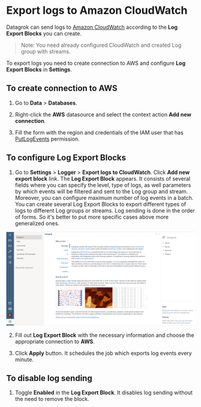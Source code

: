 # Export logs to Amazon CloudWatch

Datagrok can send logs to [Amazon CloudWatch](https://aws.amazon.com/cloudwatch/) according to the **Log Export Blocks** you can create.

> Note: You need already configured CloudWatch and created Log group with streams.

To export logs you need to create connection to AWS and configure **Log Export Blocks** in **Settings**.

## To create connection to AWS

  1. Go to **Data** > **Databases**.

  2. Right-click the **AWS** datasource and select the context action **Add new connection**.

  3. Fill the form with the region and credentials of the IAM user that has [PutLogEvents](https://docs.aws.amazon.com/AmazonCloudWatchLogs/latest/APIReference/API_PutLogEvents.html) permission.

## To configure **Log Export Blocks**

  1. Go to **Settings** > **Logger** > **Export logs to CloudWatch**. Click **Add new export block** link. The **Log Export Block** appears. It consists of several fields where you can specify the level, type of logs, as well parameters by which events will be filtered and sent to the Log group and stream. Moreover, you can configure maximum number of log events in a batch. 
    <br />You can create several Log Export Blocks to export different types of logs to different Log groups or streams. Log sending is done in the order of forms. So it's better to put more specific cases above more generalized ones.

   ![How to find CW settings](./log-export-cw.gif "Export logs to CloudWatch")

  2. Fill out **Log Export Block** with the necessary information and choose the appropriate connection to **AWS**.
  
  3. Click **Apply** button. It schedules the job which exports log events every minute. 
   
## To disable log sending

   1. Toggle **Enabled** in the **Log Export Block**. It disables log sending without the need to remove the block.
